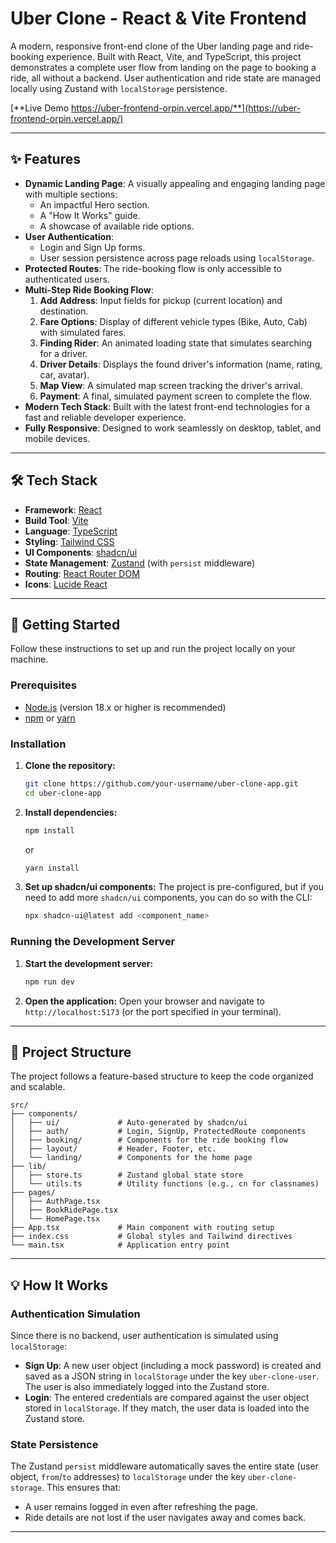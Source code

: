 # Uber Clone - React & Vite Frontend

 <!-- It's highly recommended to replace this with an actual screenshot of your running application -->

A modern, responsive front-end clone of the Uber landing page and ride-booking experience. Built with React, Vite, and TypeScript, this project demonstrates a complete user flow from landing on the page to booking a ride, all without a backend. User authentication and ride state are managed locally using Zustand with `localStorage` persistence.



[**Live Demo https://uber-frontend-orpin.vercel.app/**](https://uber-frontend-orpin.vercel.app/) <!-- Add a link here if you deploy the project -->

---

## ✨ Features

-   **Dynamic Landing Page**: A visually appealing and engaging landing page with multiple sections:
    -   An impactful Hero section.
    -   A "How It Works" guide.
    -   A showcase of available ride options.
-   **User Authentication**:
    -   Login and Sign Up forms.
    -   User session persistence across page reloads using `localStorage`.
-   **Protected Routes**: The ride-booking flow is only accessible to authenticated users.
-   **Multi-Step Ride Booking Flow**:
    1.  **Add Address**: Input fields for pickup (current location) and destination.
    2.  **Fare Options**: Display of different vehicle types (Bike, Auto, Cab) with simulated fares.
    3.  **Finding Rider**: An animated loading state that simulates searching for a driver.
    4.  **Driver Details**: Displays the found driver's information (name, rating, car, avatar).
    5.  **Map View**: A simulated map screen tracking the driver's arrival.
    6.  **Payment**: A final, simulated payment screen to complete the flow.
-   **Modern Tech Stack**: Built with the latest front-end technologies for a fast and reliable developer experience.
-   **Fully Responsive**: Designed to work seamlessly on desktop, tablet, and mobile devices.

---

## 🛠️ Tech Stack

-   **Framework**: [React](https://reactjs.org/)
-   **Build Tool**: [Vite](https://vitejs.dev/)
-   **Language**: [TypeScript](https://www.typescriptlang.org/)
-   **Styling**: [Tailwind CSS](https://tailwindcss.com/)
-   **UI Components**: [shadcn/ui](https://ui.shadcn.com/)
-   **State Management**: [Zustand](https://github.com/pmndrs/zustand) (with `persist` middleware)
-   **Routing**: [React Router DOM](https://reactrouter.com/)
-   **Icons**: [Lucide React](https://lucide.dev/)

---

## 🚀 Getting Started

Follow these instructions to set up and run the project locally on your machine.

### Prerequisites

-   [Node.js](https://nodejs.org/) (version 18.x or higher is recommended)
-   [npm](https://www.npmjs.com/) or [yarn](https://yarnpkg.com/)

### Installation

1.  **Clone the repository:**
    ```bash
    git clone https://github.com/your-username/uber-clone-app.git
    cd uber-clone-app
    ```

2.  **Install dependencies:**
    ```bash
    npm install
    ```
    or
    ```bash
    yarn install
    ```

3.  **Set up shadcn/ui components:**
    The project is pre-configured, but if you need to add more `shadcn/ui` components, you can do so with the CLI:
    ```bash
    npx shadcn-ui@latest add <component_name>
    ```

### Running the Development Server

1.  **Start the development server:**
    ```bash
    npm run dev
    ```

2.  **Open the application:**
    Open your browser and navigate to `http://localhost:5173` (or the port specified in your terminal).

---

## 📂 Project Structure

The project follows a feature-based structure to keep the code organized and scalable.

```
src/
├── components/
│   ├── ui/             # Auto-generated by shadcn/ui
│   ├── auth/           # Login, SignUp, ProtectedRoute components
│   ├── booking/        # Components for the ride booking flow
│   ├── layout/         # Header, Footer, etc.
│   └── landing/        # Components for the home page
├── lib/
│   ├── store.ts        # Zustand global state store
│   └── utils.ts        # Utility functions (e.g., cn for classnames)
├── pages/
│   ├── AuthPage.tsx
│   ├── BookRidePage.tsx
│   └── HomePage.tsx
├── App.tsx             # Main component with routing setup
├── index.css           # Global styles and Tailwind directives
└── main.tsx            # Application entry point
```

---

## 💡 How It Works

### Authentication Simulation

Since there is no backend, user authentication is simulated using `localStorage`:
-   **Sign Up**: A new user object (including a mock password) is created and saved as a JSON string in `localStorage` under the key `uber-clone-user`. The user is also immediately logged into the Zustand store.
-   **Login**: The entered credentials are compared against the user object stored in `localStorage`. If they match, the user data is loaded into the Zustand store.

### State Persistence

The Zustand `persist` middleware automatically saves the entire state (user object, `from`/`to` addresses) to `localStorage` under the key `uber-clone-storage`. This ensures that:
-   A user remains logged in even after refreshing the page.
-   Ride details are not lost if the user navigates away and comes back.

---